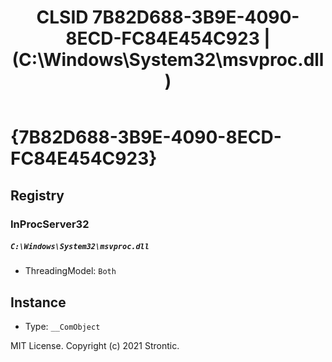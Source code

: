 ﻿---
title: "CLSID 7B82D688-3B9E-4090-8ECD-FC84E454C923 | (C:\\Windows\\System32\\msvproc.dll)"
excerpt: What is COM-Object CLSID 7B82D688-3B9E-4090-8ECD-FC84E454C923?
---

# {7B82D688-3B9E-4090-8ECD-FC84E454C923}


## Registry


### InProcServer32

##### `C:\Windows\System32\msvproc.dll`
* ThreadingModel: `Both`

## Instance

* Type: `__ComObject`

MIT License. Copyright (c) 2021 Strontic.


